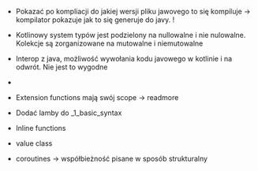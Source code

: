 - Pokazać po kompliacji do jakiej wersji pliku jawovego to się kompiluje -> kompilator pokazuje jak to się generuje do javy. !
- Kotlinowy system typów jest podzielony na nullowalne i nie nulowalne. Kolekcje są zorganizowane na mutowalne i niemutowalne
- Interop z java, możliwość wywołania kodu javowego w kotlinie i na odwrót. Nie jest to wygodne 
-   
- Extension functions mają swój scope -> readmore
- Dodać lamby do _1_basic_syntax
- Inline functions
- value class

- coroutines -> współbieżność pisane w sposób strukturalny
